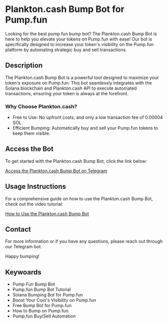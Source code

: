 # Plankton.cash Bump Bot for Pump.fun
Looking for the best pump fun bump bot? The Plankton.cash Bump Bot is here to help you elevate your tokens on Pump.fun with ease! Our bot is specifically designed to increase your token's visibility on the Pump.fun platform by automating strategic buy and sell transactions.
## Description
The Plankton.cash Bump Bot is a powerful tool designed to maximize your token's exposure on Pump.fun. This bot seamlessly integrates with the Solana blockchain and Plankton.cash API to execute automated transactions, ensuring your token is always at the forefront.
### Why Choose Plankton.cash?
- Free to Use: No upfront costs, and only a low transaction fee of 0.00004 SOL.
- Efficient Bumping: Automatically buy and sell your Pump.fun tokens to keep them visible.
## Access the Bot
To get started with the Plankton.cash Bump Bot, click the link below:

[Access the Plankton.cash Bump Bot on Telegram](https://t.me/planktonbump_bot)

## Usage Instructions
For a comprehensive guide on how to use the Plankton.cash Bump Bot, check out the video tutorial:

[How to Use the Plankton.cash Bump Bot](https://www.youtube.com/watch?v=wGjT8soSmFQ&feature=youtu.be)

## Contact
For more information or if you have any questions, please reach out through our Telegram bot.

Happy bumping!

## Keywoards

- Pump Fun Bump Bot
- Pump.fun Bump Bot Tutorial
- Solana Bumping Bot for Pump.fun
- Boost Your Coin's Visibility on Pump.fun
- Free Bump Bot for Pump.fun
- How to Bump on Pump.fun
- Pump.fun Buy/Sell Automation

